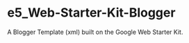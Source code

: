 e5_Web-Starter-Kit-Blogger
==========================
A Blogger Template (xml) built on the Google Web Starter Kit.
